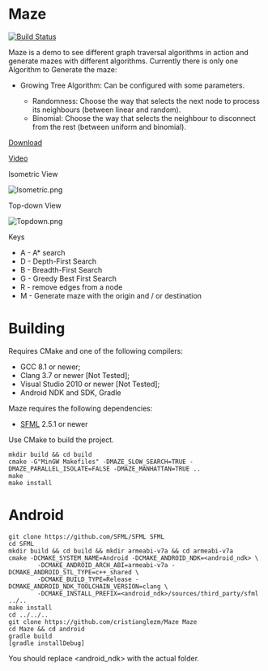 # Maze #

[![Build Status](https://travis-ci.org/cristianglezm/Maze.svg?branch=master)](https://travis-ci.org/cristianglezm/Maze)

Maze is a demo to see different graph traversal algorithms in action and generate mazes with different algorithms.
Currently there is only one Algorithm to Generate the maze:

* Growing Tree Algorithm: Can be configured with some parameters.

	* Randomness: Choose the way that selects the next node to process its neighbours (between linear and random). 
	* Binomial: Choose the way that selects the neighbour to disconnect from the rest (between uniform and binomial).

[Download](https://bitbucket.org/cristian_glez_m/maze/downloads)

[Video](http://youtu.be/tLzJpE0kRS4)

Isometric View

![Isometric.png](https://bitbucket.org/repo/qoqboX/images/141456758-Isometric.png)

Top-down View

![Topdown.png](https://bitbucket.org/repo/qoqboX/images/3667644295-Topdown.png)

Keys

* A - A* search
* D - Depth-First Search
* B - Breadth-First Search
* G - Greedy Best First Search
* R - remove edges from a node
* M - Generate maze with the origin and / or destination

Building
===

Requires CMake and one of the following compilers:

* GCC 8.1 or newer;
* Clang 3.7 or newer [Not Tested];
* Visual Studio 2010 or newer [Not Tested];
* Android NDK and SDK, Gradle

Maze requires the following dependencies:

* [SFML](http://sfml-dev.org) 2.5.1 or newer

Use CMake to build the project.

```
mkdir build && cd build
cmake -G"MinGW Makefiles" -DMAZE_SLOW_SEARCH=TRUE -DMAZE_PARALLEL_ISOLATE=FALSE -DMAZE_MANHATTAN=TRUE ..
make
make install
```
Android
===
```
git clone https://github.com/SFML/SFML SFML
cd SFML
mkdir build && cd build && mkdir armeabi-v7a && cd armeabi-v7a
cmake -DCMAKE_SYSTEM_NAME=Android -DCMAKE_ANDROID_NDK=<android_ndk> \
        -DCMAKE_ANDROID_ARCH_ABI=armeabi-v7a -DCMAKE_ANDROID_STL_TYPE=c++_shared \ 
        -DCMAKE_BUILD_TYPE=Release -DCMAKE_ANDROID_NDK_TOOLCHAIN_VERSION=clang \ 
        -DCMAKE_INSTALL_PREFIX=<android_ndk>/sources/third_party/sfml ../..
make install
cd ../../..
git clone https://github.com/cristianglezm/Maze Maze
cd Maze && cd android
gradle build
[gradle installDebug]

```

You should replace <android_ndk> with the actual folder.
